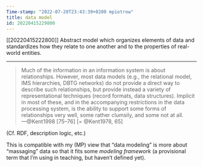 ```yaml
---
Time-stamp: "2022-07-20T23:43:39+0200 mpiotrow"
title: data model
id: 20220415229800
---
```


[[20220415222800]] Abstract model which organizes elements of data and standardizes how they relate to one another and to the properties of real-world entities.

-----

> Much of the information in an information system is about relationships.  However, most data models (e.g., the relational model, IMS hierarchies, DBTG networks) do not provide a direct way to describe such relationships, but provide instead a variety of representational techniques (record formats, data structures).  Implicit in most of these, and in the accompanying restrictions in the data processing system, is the ability to support some forms of relationships very well, some rather clumsily, and some not at all.  
—@Kent1998 [75–76] [= @Kent1978, 65]

(Cf. RDF, description logic, etc.)

This is compatible with my (MP) view that “data modeling” is more about “massaging” data so that it fits some *modeling framework* (a provisional term that I’m using in teaching, but haven’t defined yet).
